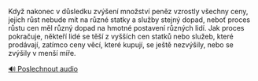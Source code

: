 
Když nakonec v důsledku zvýšení množství peněz vzrostly všechny ceny, jejich růst nebude mít na různé statky a služby stejný dopad, neboť proces růstu cen měl různý dopad na hmotné postavení různých lidí. Jak proces pokračuje, někteří lidé se těší z vyšších cen statků nebo služeb, které prodávají, zatímco ceny věcí, které kupují, se ještě nezvýšily, nebo se zvýšily v menší míře.

[🔊 Poslechnout audio](/data/7-paragraphs/audio/chapter_78/para_001-Kdy-nakonec-v-dsledku-zven-mnostv-penz-vzr.mp3)
